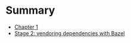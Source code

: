 # Summary

- [Chapter 1](./chapter_1.md)
- [Stage 2: vendoring dependencies with Bazel](../stage-2-crates-vendor/README.md)
